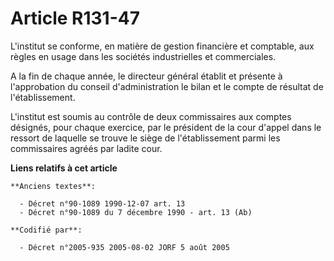 # Article R131-47

L'institut se conforme, en matière de gestion financière et comptable, aux règles en usage dans les sociétés industrielles et
commerciales.

A la fin de chaque année, le directeur général établit et présente à l'approbation du conseil d'administration le bilan et le
compte de résultat de l'établissement.

L'institut est soumis au contrôle de deux commissaires aux comptes désignés, pour chaque exercice, par le président de la
cour d'appel dans le ressort de laquelle se trouve le siège de l'établissement parmi les commissaires agréés par ladite cour.

**Liens relatifs à cet article**

	**Anciens textes**:

	  - Décret n°90-1089 1990-12-07 art. 13
	  - Décret n°90-1089 du 7 décembre 1990 - art. 13 (Ab)

	**Codifié par**:

	  - Décret n°2005-935 2005-08-02 JORF 5 août 2005
